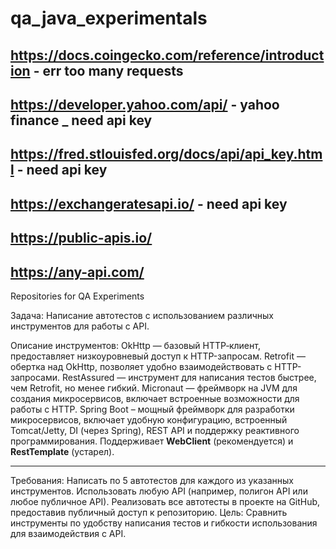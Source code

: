 # qa_java_experimentals
## https://docs.coingecko.com/reference/introduction - err too many requests
## https://developer.yahoo.com/api/ - yahoo finance _ need api key
## https://fred.stlouisfed.org/docs/api/api_key.html - need api key
## https://exchangeratesapi.io/ - need api key
## https://public-apis.io/
## https://any-api.com/

Repositories for QA Experiments

Задача: Написание автотестов с использованием различных инструментов для работы с API.

Описание инструментов:
OkHttp — базовый HTTP‑клиент, предоставляет низкоуровневый доступ к HTTP-запросам.
Retrofit — обертка над OkHttp, позволяет удобно взаимодействовать с HTTP-запросами.
RestAssured — инструмент для написания тестов быстрее, чем Retrofit, но менее гибкий.
Micronaut — фреймворк на JVM для создания микросервисов, включает встроенные возможности для работы с HTTP.
Spring Boot – мощный фреймворк для разработки микросервисов, включает удобную конфигурацию, встроенный Tomcat/Jetty, DI (через Spring), 
REST API и поддержку реактивного программирования. Поддерживает **WebClient** (рекомендуется) и **RestTemplate** (устарел).

---------------------------------

Требования:
Написать по 5 автотестов для каждого из указанных инструментов.
Использовать любую API (например, полигон API или любое публичное API).
Реализовать все автотесты в проекте на GitHub, предоставив публичный доступ к репозиторию.
Цель: Сравнить инструменты по удобству написания тестов и гибкости использования для взаимодействия с API.


